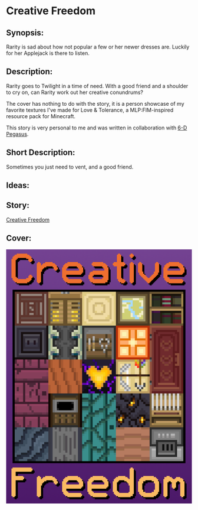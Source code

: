 # Creative Freedom

## Synopsis:
Rarity is sad about how not popular a few or her newer dresses are. Luckily for her Applejack is there to listen.

## Description:
Rarity goes to Twilight in a time of need. With a good friend and a shoulder to cry on, can Rarity work out her creative conundrums?

The cover has nothing to do with the story, it is a person showcase of my favorite textures I've made for Love & Tolerance, a MLP:FIM-inspired resource pack for Minecraft.

This story is very personal to me and was written in collaboration with [6-D Pegasus](https://www.fimfiction.net/user/293755/6-D+Pegasus).

## Short Description:
Sometimes you just need to vent, and a good friend.

## Ideas:


## Story:
[Creative Freedom](./creative-freedom.md)

## Cover:
![cover](./creative-freedom-cover-upscaled.png)